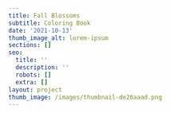 ```yaml
---
title: Fall Blossoms
subtitle: Coloring Book
date: '2021-10-13'
thumb_image_alt: lorem-ipsum
sections: []
seo:
  title: ''
  description: ''
  robots: []
  extra: []
layout: project
thumb_image: /images/thumbnail-de26aaad.png
---
```

